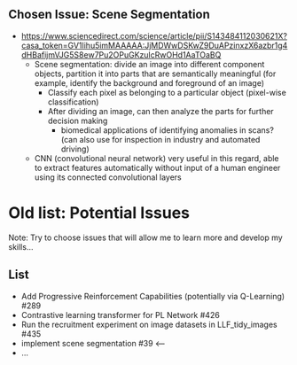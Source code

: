 ## Chosen Issue: Scene Segmentation
- https://www.sciencedirect.com/science/article/pii/S143484112030621X?casa_token=GV1lihu5imMAAAAA:JjMDWwDSKwZ9DuAPzinxzX6azbr1g4dHBafijmVJG5S8ew7Pu2OPuGKzulcRwOHd1AaTOaBQ
  - Scene segmentation: divide an image into different component objects, partition it into parts that are semantically meaningful (for example, identify the background and foreground of an image)
    - Classify each pixel as belonging to a particular object (pixel-wise classification)
    - After dividing an image, can then analyze the parts for further decision making
      - biomedical applications of identifying anomalies in scans? (can also use for inspection in industry and automated driving)
  - CNN (convolutional neural network) very useful in this regard, able to extract features automatically without input of a human engineer using its connected convolutional layers

# Old list: Potential Issues

Note: Try to choose issues that will allow me to learn more and develop my skills...

## List
* Add Progressive Reinforcement Capabilities (potentially via Q-Learning) #289
* Contrastive learning transformer for PL Network #426
* Run the recruitment experiment on image datasets in LLF_tidy_images #435
* implement scene segmentation #39 <-- 
* ...
